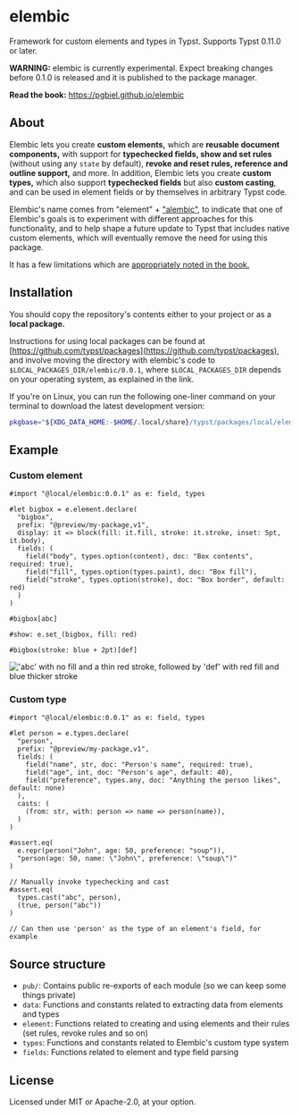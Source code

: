 # elembic
Framework for custom elements and types in Typst. Supports Typst 0.11.0 or later.

**WARNING:** elembic is currently experimental. Expect breaking changes before 0.1.0 is released and it is published to the package manager.

**Read the book:** https://pgbiel.github.io/elembic

## About

Elembic lets you create **custom elements,** which are **reusable document components,** with support for **typechecked fields, show and set rules** (without using any `state` by default), **revoke and reset rules, reference and outline support,** and more. In addition, Elembic lets you create **custom types,** which also support **typechecked fields** but also **custom casting**, and can be used in element fields or by themselves in arbitrary Typst code.

Elembic's name comes from "element" + ["alembic"](https://en.wikipedia.org/wiki/Alembic), to indicate that one of Elembic's goals is to experiment with different approaches for this functionality, and to help shape a future update to Typst that includes native custom elements, which will eventually remove the need for using this package.

It has a few limitations which are [appropriately noted in the book.](https://pgbiel.github.io/elembic/about/limitations.html)

## Installation

You should copy the repository's contents either to your project or as a **local package.**

Instructions for using local packages can be found at [https://github.com/typst/packages](https://github.com/typst/packages), and involve
moving the directory with elembic's code to `$LOCAL_PACKAGES_DIR/elembic/0.0.1`, where `$LOCAL_PACKAGES_DIR`
depends on your operating system, as explained in the link.

If you're on Linux, you can run the following one-liner command on your terminal to download the latest development version:

```sh
pkgbase="${XDG_DATA_HOME:-$HOME/.local/share}/typst/packages/local/elembic" && mkdir -p "$pkgbase/0.0.1" && curl -L https://github.com/PgBiel/elembic/archive/main.tar.gz | tar xz --strip-components=1 --directory="$pkgbase/0.0.1"
```

## Example

### Custom element

```typ
#import "@local/elembic:0.0.1" as e: field, types

#let bigbox = e.element.declare(
  "bigbox",
  prefix: "@preview/my-package,v1",
  display: it => block(fill: it.fill, stroke: it.stroke, inset: 5pt, it.body),
  fields: (
    field("body", types.option(content), doc: "Box contents", required: true),
    field("fill", types.option(types.paint), doc: "Box fill"),
    field("stroke", types.option(stroke), doc: "Box border", default: red)
  )
)

#bigbox[abc]

#show: e.set_(bigbox, fill: red)

#bigbox(stroke: blue + 2pt)[def]
```

!['abc' with no fill and a thin red stroke, followed by 'def' with red fill and blue thicker stroke](https://github.com/user-attachments/assets/c852cfcd-c0de-446a-999b-5ecaa44809b7)

### Custom type

```typ
#import "@local/elembic:0.0.1" as e: field, types

#let person = e.types.declare(
  "person",
  prefix: "@preview/my-package,v1",
  fields: (
    field("name", str, doc: "Person's name", required: true),
    field("age", int, doc: "Person's age", default: 40),
    field("preference", types.any, doc: "Anything the person likes", default: none)
  ),
  casts: (
    (from: str, with: person => name => person(name)),
  )
)

#assert.eq(
  e.repr(person("John", age: 50, preference: "soup")),
  "person(age: 50, name: \"John\", preference: \"soup\")"
)

// Manually invoke typechecking and cast
#assert.eq(
  types.cast("abc", person),
  (true, person("abc"))
)

// Can then use 'person' as the type of an element's field, for example
```

## Source structure

- `pub/`: Contains public re-exports of each module (so we can keep some things private)
- `data`: Functions and constants related to extracting data from elements and types
- `element`: Functions related to creating and using elements and their rules (set rules, revoke rules and so on)
- `types`: Functions and constants related to Elembic's custom type system
- `fields`: Functions related to element and type field parsing

## License

Licensed under MIT or Apache-2.0, at your option.
